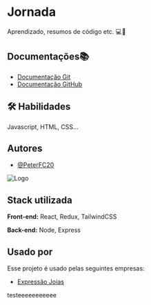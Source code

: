# Jornada

Aprendizado, resumos de código etc.
💻📓

## Documentações📚
- [Documentação Git](https://git-scm.com/docs) 
- [Documentação GitHub](https://docs.github.com/pt)
## 🛠 Habilidades
Javascript, HTML, CSS...


## Autores

- [@PeterFC20](https://github.com/PeterFC20)


![Logo](https://www.expressaojoias.com.br/project/expressaojoias.com.br/views/geral/img/logo.png)



## Stack utilizada

**Front-end:** React, Redux, TailwindCSS

**Back-end:** Node, Express


## Usado por

Esse projeto é usado pelas seguintes empresas:

- [Expressão Joias](www.expressaojoias.com.br)

testeeeeeeeeeee
